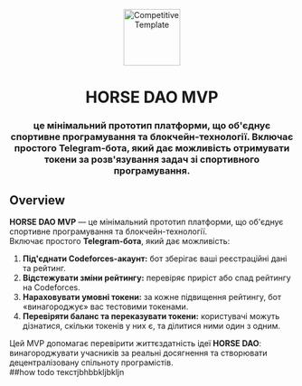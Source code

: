 <p align="center">
 <img width="100px" src="https://github.com/unlimited-excellence.png" align="center" alt="Competitive Template" />
 <h1 align="center">HORSE DAO MVP</h1>
 <h3 align="center"><p align="center">це мінімальний прототип платформи, що об'єднує спортивне програмування та блокчейн-технології.  
Включає простого Telegram-бота, який дає можливість отримувати токени за розв'язування задач зі спортивного програмування.</p></h1>
</p>

## Overview 

**HORSE DAO MVP** — це мінімальний прототип платформи, що об'єднує спортивне програмування та блокчейн-технології.  
Включає простого **Telegram-бота**, який дає можливість:

1. **Під'єднати Codeforces-акаунт:** бот зберігає ваші реєстраційні дані та рейтинг.  
2. **Відстежувати зміни рейтингу:** перевіряє приріст або спад рейтингу на Codeforces.  
3. **Нараховувати умовні токени:** за кожне підвищення рейтингу, бот «винагороджує» вас тестовими токенами.  
4. **Перевіряти баланс та переказувати токени:** користувачі можуть дізнатися, скільки токенів у них є, та ділитися ними один з одним.

Цей MVP допомагає перевірити життєздатність ідеї **HORSE DAO**: винагороджувати учасників за реальні досягнення та створювати децентралізовану спільноту програмістів.  
##how todo
текстjbhbbkljbkljn
